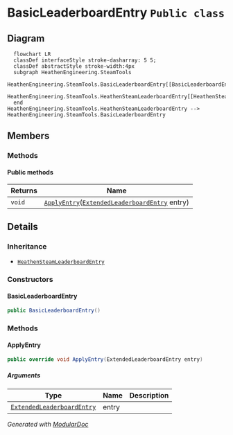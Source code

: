 # BasicLeaderboardEntry `Public class`

## Diagram
```mermaid
  flowchart LR
  classDef interfaceStyle stroke-dasharray: 5 5;
  classDef abstractStyle stroke-width:4px
  subgraph HeathenEngineering.SteamTools
  HeathenEngineering.SteamTools.BasicLeaderboardEntry[[BasicLeaderboardEntry]]
  HeathenEngineering.SteamTools.HeathenSteamLeaderboardEntry[[HeathenSteamLeaderboardEntry]]
  end
HeathenEngineering.SteamTools.HeathenSteamLeaderboardEntry --> HeathenEngineering.SteamTools.BasicLeaderboardEntry
```

## Members
### Methods
#### Public  methods
| Returns | Name |
| --- | --- |
| `void` | [`ApplyEntry`](#applyentry)([`ExtendedLeaderboardEntry`](./heathenengineeringsteamtools-ExtendedLeaderboardEntry) entry) |

## Details
### Inheritance
 - [
`HeathenSteamLeaderboardEntry`
](./heathenengineeringsteamtools-HeathenSteamLeaderboardEntry)

### Constructors
#### BasicLeaderboardEntry
```csharp
public BasicLeaderboardEntry()
```

### Methods
#### ApplyEntry
```csharp
public override void ApplyEntry(ExtendedLeaderboardEntry entry)
```
##### Arguments
| Type | Name | Description |
| --- | --- | --- |
| [`ExtendedLeaderboardEntry`](./heathenengineeringsteamtools-ExtendedLeaderboardEntry) | entry |   |

*Generated with* [*ModularDoc*](https://github.com/hailstorm75/ModularDoc)
